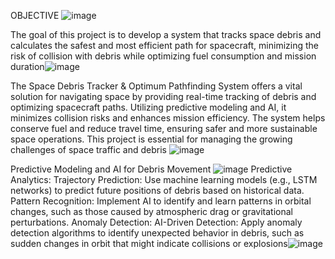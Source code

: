 OBJECTIVE
![image](https://github.com/user-attachments/assets/1966b535-c0a1-49b5-9e3e-36cb81436898)

The goal of this project is to develop a system that tracks space debris and calculates the safest and most efficient path for spacecraft, minimizing the risk of collision with debris while optimizing fuel consumption and mission duration![image](https://github.com/user-attachments/assets/573cb94d-bc10-442f-a520-88553c1571b7)



The Space Debris Tracker & Optimum Pathfinding System offers a vital solution for navigating space by providing real-time tracking of debris and optimizing spacecraft paths. Utilizing predictive modeling and AI, it minimizes collision risks and enhances mission efficiency. The system helps conserve fuel and reduce travel time, ensuring safer and more sustainable space operations. This project is essential for managing the growing challenges of space traffic and debris
![image](https://github.com/user-attachments/assets/f932f3fe-cded-4411-bbe1-abf9a64e8f0b)

Predictive Modeling and AI for Debris Movement
![image](https://github.com/user-attachments/assets/a0508304-e3ee-4b16-8e73-a177c6b4b1b5)
Predictive Analytics:
Trajectory Prediction: Use machine learning models (e.g., LSTM networks) to predict future positions of debris based on historical data.
Pattern Recognition: Implement AI to identify and learn patterns in orbital changes, such as those caused by atmospheric drag or gravitational perturbations.
Anomaly Detection:
AI-Driven Detection: Apply anomaly detection algorithms to identify unexpected behavior in debris, such as sudden changes in orbit that might indicate collisions or explosions![image](https://github.com/user-attachments/assets/cc837ed9-7607-4e76-9f87-41e412dfab51)

